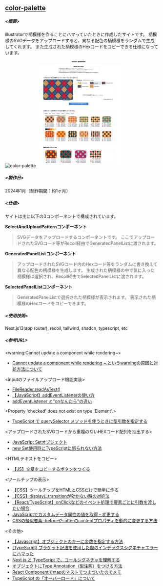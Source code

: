 ## <u>color-palette</u>

##### <概要>

illustratorで柄模様を作ることにハマっていたときに作成したサイトです。
柄模様のSVGデータをアップロードすると、異なる配色の柄模様をランダムで生成してくれます。
また生成された柄模様のHexコードをコピーできる仕様になっています。


![color-palette](https://github.com/daryuun5139/color-palette/assets/118511364/a6c6ce74-ebef-4303-9467-2c6344b75486)<img src="public/readme/color-palette.png" alt="color-palette" title="color-palette" width="280" height="350">

##### <製作日>

2024年1月（制作期間：約1ヶ月）

##### <仕様>

サイトは主に以下の3コンポーネントで構成されています。

__SelectAndUploadPatternコンポーネント__
>SVGデータをアップロードするコンポーネントです。
ここでアップロードされたSVGコード等がRecoil経由でGeneratedPanelListに渡されます。

__GeneratedPanelListコンポーネント__
>アップロードされたSVGコード内のHexコード等をランダムに書き換えて異なる配色の柄模様を生成します。
生成された柄模様の中で気に入った柄模様は選択され、Recoil経由でSelectedPanelListに渡されます。

__SelectedPanelListコンポーネント__
>GeneratedPanelListで選択された柄模様が表示されます。
表示された柄模様のHexコードをコピーできます。

##### <使用技術>

Next.js13(app router), recoil, tailwind, shadcn, typescript, etc

##### <参考URL>

<warning:Cannot update a component while rendering~>

- [Cannot update a component while rendering ~.というwarningの原因と対処方法について](https://zenn.dev/kingdom0927/articles/bfccfcf272dee9)

<inputのファイルアップロード機能実装>

- [FileReader.readAsText()](https://developer.mozilla.org/ja/docs/Web/API/FileReader/readAsText)
- [【JavaScript】addEventListenerの使い方](https://qiita.com/mzmz__02/items/873118fbd8723c44956d)
- [addEventListener と"onなんたら"の違い](http://tech.hikware.com/article/20180204a.html)

<Property 'checked' does not exist on type 'Element'.>

- [TypeScript で querySelector メソッドを使うときに型引数を指定する](https://developer.hatenastaff.com/entry/2020/12/12/121212)

<アップロードされたSVGコードから重複のないHEXコード配列を抽出する>

- [JavaScript Setオブジェクト](https://qiita.com/chihiro/items/0e610a31b589e3cc435f)
- [new Set使用時にTypeScriptに怒られない方法](https://tukkytech.com/blog/ts-set-check/)

<HTMLテキストをコピー>

- [【JS】文章をコピーするボタンをつくる](https://zenn.dev/itayuri/articles/bc1209112d4340)

<ツールチップの表示>

- [【CSS】ツールチップをHTMLとCSSだけで簡単に作る](https://www.jungleocean.com/programming/190308tooltip-css)
- [【CSS】displayにtransitionが効かない時の対処法](https://webcreatetips.com/coding/3414/#displaytransiton-2)
- [【React/TypeScript】onClickなどのイベント処理で要素ごとに引数を渡したい場合](https://qiita.com/tobita0000/items/9cfa933324a3f6fe504d)
- [JavaScriptでカスタムデータ属性の値を取得・変更する](https://sarchitect.net/10929/)
- [CSSの擬似要素::beforeや::afterのcontentプロパティを動的に変更する方法](https://www.tam-tam.co.jp/tipsnote/html_css/post9753.html)

<その他>

- [【Javascript】オブジェクトのキーに変数を指定する方法](https://white-space.work/assign-variables-to-key-of-object-in-javascript/)
- [[TypeScript] ブラケット記法を使用した際のインデックスシグネチャエラーにハマった](https://zenn.dev/buzzkuri_tech/articles/3807d042d310a7)
- [Next.js と TypeScript で、コールシグネチャを理解する](https://commte.net/nextjs-call-signature)
- [オブジェクトにType Annotation（型注釈）をつける方法](https://www.mitomex.blog/typescript-annotation-object/)
- [React Componentでmapのネストでつまづいたのでメモ](https://zenn.dev/takayuri/articles/d57f5708afcaaa)
- [TypeScript の「オーバーロード」について](https://numb86-tech.hatenablog.com/entry/2020/06/25/122458)